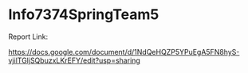 # Info7374SpringTeam5
Report Link:

https://docs.google.com/document/d/1NdQeHQZP5YPuEgA5FN8hyS-vjilTGljSQbuzxLKrEFY/edit?usp=sharing
